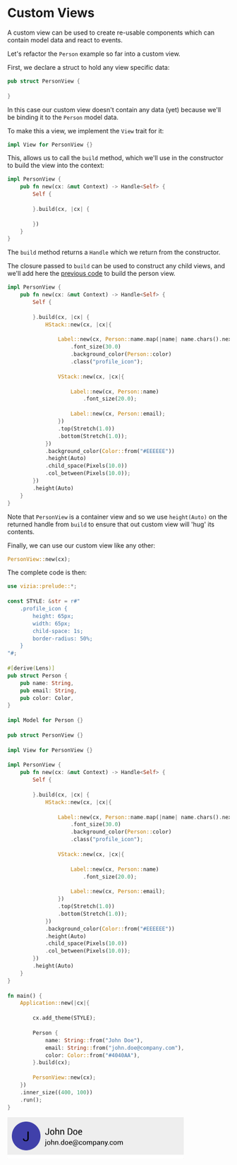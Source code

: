 # Custom Views

<!-- Demonstrates custom views by refactoring the person example into its own re-usable view. -->

<!-- There will be a more advanced guide to custom views in a later section which will demonstrate how to build a slider. -->

A custom view can be used to create re-usable components which can contain model data and react to events.

Let's refactor the `Person` example so far into a custom view.

First, we declare a struct to hold any view specific data:

```rust
pub struct PersonView {

}
```
In this case our custom view doesn't contain any data (yet) because we'll be binding it to the `Person` model data.

To make this a view, we implement the `View` trait for it:

```rust
impl View for PersonView {}
```

This, allows us to call the `build` method, which we'll use in the constructor to build the view into the context:

```rust
impl PersonView {
    pub fn new(cx: &mut Context) -> Handle<Self> {
        Self {

        }.build(cx, |cx| {

        })
    }
}
```

The `build` method returns a `Handle` which we return from the constructor.

The closure passed to `build` can be used to construct any child views, and we'll add here the [previous code](./property_binding.md) to build the person view. 

```rust
impl PersonView {
    pub fn new(cx: &mut Context) -> Handle<Self> {
        Self {

        }.build(cx, |cx| {
            HStack::new(cx, |cx|{
            
                Label::new(cx, Person::name.map(|name| name.chars().next().unwrap()))
                    .font_size(30.0)
                    .background_color(Person::color)
                    .class("profile_icon");
                
                VStack::new(cx, |cx|{
        
                    Label::new(cx, Person::name)
                        .font_size(20.0);
                    
                    Label::new(cx, Person::email);
                })
                .top(Stretch(1.0))
                .bottom(Stretch(1.0));
            })
            .background_color(Color::from("#EEEEEE"))
            .height(Auto)
            .child_space(Pixels(10.0))
            .col_between(Pixels(10.0));
        })
        .height(Auto)
    }
}
```

Note that `PersonView` is a container view and so we use `height(Auto)` on the returned handle from `build` to ensure that out custom view will 'hug' its contents.

Finally, we can use our custom view like any other:

```rust
PersonView::new(cx);
```

The complete code is then:

```rust
use vizia::prelude::*;

const STYLE: &str = r#"
    .profile_icon {
        height: 65px;
        width: 65px;
        child-space: 1s;
        border-radius: 50%;
    }
"#;

#[derive(Lens)]
pub struct Person {
    pub name: String,
    pub email: String,
    pub color: Color,
}

impl Model for Person {}

pub struct PersonView {}

impl View for PersonView {}

impl PersonView {
    pub fn new(cx: &mut Context) -> Handle<Self> {
        Self {

        }.build(cx, |cx| {
            HStack::new(cx, |cx|{
            
                Label::new(cx, Person::name.map(|name| name.chars().next().unwrap()))
                    .font_size(30.0)
                    .background_color(Person::color)
                    .class("profile_icon");
                
                VStack::new(cx, |cx|{
        
                    Label::new(cx, Person::name)
                        .font_size(20.0);
                    
                    Label::new(cx, Person::email);
                })
                .top(Stretch(1.0))
                .bottom(Stretch(1.0));
            })
            .background_color(Color::from("#EEEEEE"))
            .height(Auto)
            .child_space(Pixels(10.0))
            .col_between(Pixels(10.0));
        })
        .height(Auto)
    }
}

fn main() {
    Application::new(|cx|{

        cx.add_theme(STYLE);

        Person {
            name: String::from("John Doe"),
            email: String::from("john.doe@company.com"),
            color: Color::from("#4040AA"),
        }.build(cx);

        PersonView::new(cx);
    })
    .inner_size((400, 100))
    .run();
}
```

<img src="../img/property_binding.png" alt="" width="400"/>
